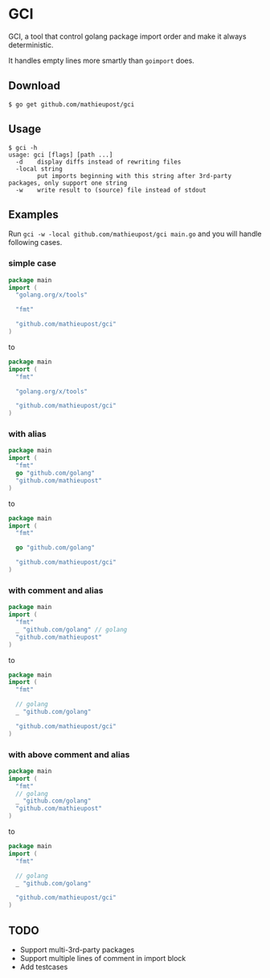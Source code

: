 # GCI

GCI, a tool that control golang package import order and make it always deterministic.

It handles empty lines more smartly than `goimport` does.

## Download

```shell
$ go get github.com/mathieupost/gci
```

## Usage

```shell
$ gci -h
usage: gci [flags] [path ...]
  -d	display diffs instead of rewriting files
  -local string
    	put imports beginning with this string after 3rd-party packages, only support one string
  -w	write result to (source) file instead of stdout
```

## Examples

Run `gci -w -local github.com/mathieupost/gci main.go` and you will handle following cases.

### simple case

```go
package main
import (
  "golang.org/x/tools"

  "fmt"

  "github.com/mathieupost/gci"
)
```

to

```go
package main
import (
  "fmt"

  "golang.org/x/tools"

  "github.com/mathieupost/gci"
)
```

### with alias

```go
package main
import (
  "fmt"
  go "github.com/golang"
  "github.com/mathieupost"
)
```

to

```go
package main
import (
  "fmt"

  go "github.com/golang"

  "github.com/mathieupost/gci"
)
```

### with comment and alias

```go
package main
import (
  "fmt"
  _ "github.com/golang" // golang
  "github.com/mathieupost"
)
```

to

```go
package main
import (
  "fmt"

  // golang
  _ "github.com/golang"

  "github.com/mathieupost/gci"
)
```

### with above comment and alias

```go
package main
import (
  "fmt"
  // golang
  _ "github.com/golang"
  "github.com/mathieupost"
)
```

to

```go
package main
import (
  "fmt"

  // golang
  _ "github.com/golang"

  "github.com/mathieupost/gci"
)
```

## TODO

- Support multi-3rd-party packages
- Support multiple lines of comment in import block
- Add testcases

